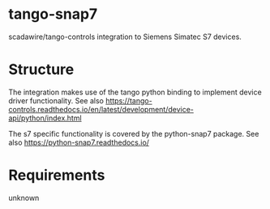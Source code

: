 # tango-snap7

scadawire/tango-controls integration to Siemens Simatec S7 devices.

# Structure

The integration makes use of the tango python binding to implement device driver functionality.
See also https://tango-controls.readthedocs.io/en/latest/development/device-api/python/index.html

The s7 specific functionality is covered by the python-snap7 package.
See also https://python-snap7.readthedocs.io/

# Requirements

unknown
